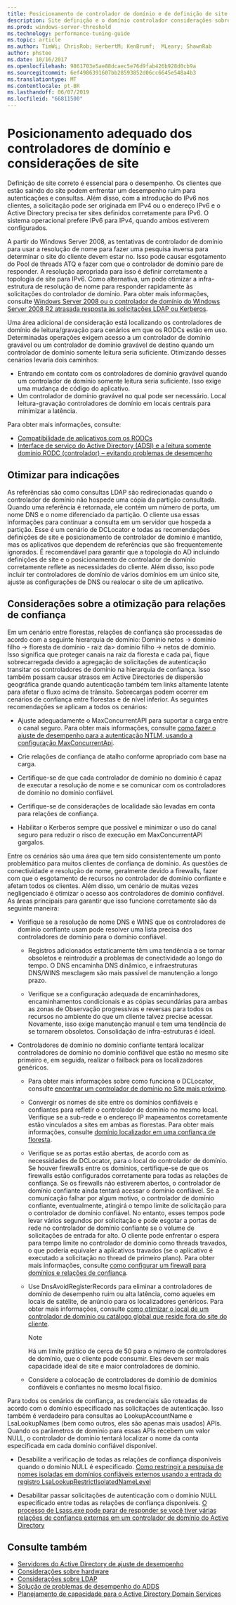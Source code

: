 ```yaml
---
title: Posicionamento de controlador de domínio e de definição de site no ajuste de desempenho do ADDS
description: Site definição e o domínio controlador considerações sobre o posicionamento no ajuste de desempenho do Active Directory.
ms.prod: windows-server-threshold
ms.technology: performance-tuning-guide
ms.topic: article
ms.author: TimWi; ChrisRob; HerbertM; KenBrumf;  MLeary; ShawnRab
author: phstee
ms.date: 10/16/2017
ms.openlocfilehash: 9861703e5ae88dcaec5e76d9fab426b928d0cb9a
ms.sourcegitcommit: 6ef4986391607bb28593852d06cc6645e548a4b3
ms.translationtype: MT
ms.contentlocale: pt-BR
ms.lasthandoff: 06/07/2019
ms.locfileid: "66811500"
---
```

# <a name="proper-placement-of-domain-controllers-and-site-considerations"></a>Posicionamento adequado dos controladores de domínio e considerações de site

Definição de site correto é essencial para o desempenho. Os clientes que estão saindo do site podem enfrentar um desempenho ruim para autenticações e consultas. Além disso, com a introdução do IPv6 nos clientes, a solicitação pode ser originada em IPv4 ou o endereço IPv6 e o Active Directory precisa ter sites definidos corretamente para IPv6. O sistema operacional prefere IPv6 para IPv4, quando ambos estiverem configurados.

A partir do Windows Server 2008, as tentativas de controlador de domínio para usar a resolução de nome para fazer uma pesquisa inversa para determinar o site do cliente devem estar no. Isso pode causar esgotamento do Pool de threads ATQ e fazer com que o controlador de domínio pare de responder. A resolução apropriada para isso é definir corretamente a topologia de site para IPv6. Como alternativa, um pode otimizar a infra-estrutura de resolução de nome para responder rapidamente às solicitações do controlador de domínio. Para obter mais informações, consulte [Windows Server 2008 ou o controlador de domínio do Windows Server 2008 R2 atrasada resposta às solicitações LDAP ou Kerberos](https://support.microsoft.com/kb/2668820).

Uma área adicional de consideração está localizando os controladores de domínio de leitura/gravação para cenários em que os RODCs estão em uso.  Determinadas operações exigem acesso a um controlador de domínio gravável ou um controlador de domínio gravável de destino quando um controlador de domínio somente leitura seria suficiente.  Otimizando desses cenários levaria dois caminhos:
-   Entrando em contato com os controladores de domínio gravável quando um controlador de domínio somente leitura seria suficiente.  Isso exige uma mudança de código do aplicativo.
-   Um controlador de domínio gravável no qual pode ser necessário.  Local leitura-gravação controladores de domínio em locais centrais para minimizar a latência.

Para obter mais informações, consulte:
-   [Compatibilidade de aplicativos com os RODCs](https://technet.microsoft.com/library/cc772597.aspx)
-   [Interface de serviço do Active Directory (ADSI) e a leitura somente domínio RODC (controlador) – evitando problemas de desempenho](https://blogs.technet.microsoft.com/fieldcoding/2012/06/24/active-directory-service-interface-adsi-and-the-read-only-domain-controller-rodc-avoiding-performance-issues/)

## <a name="optimize-for-referrals"></a>Otimizar para indicações

As referências são como consultas LDAP são redirecionadas quando o controlador de domínio não hospede uma cópia da partição consultada. Quando uma referência é retornada, ele contém um número de porta, um nome DNS e o nome diferenciado da partição. O cliente usa essas informações para continuar a consulta em um servidor que hospeda a partição. Esse é um cenário de DCLocator e todas as recomendações definições de site e posicionamento de controlador de domínio é mantido, mas os aplicativos que dependem de referências que são frequentemente ignorados. É recomendável para garantir que a topologia do AD incluindo definições de site e o posicionamento de controlador de domínio corretamente reflete as necessidades do cliente. Além disso, isso pode incluir ter controladores de domínio de vários domínios em um único site, ajuste as configurações de DNS ou realocar o site de um aplicativo.

## <a name="optimization-considerations-for-trusts"></a>Considerações sobre a otimização para relações de confiança

Em um cenário entre florestas, relações de confiança são processadas de acordo com a seguinte hierarquia de domínio: Domínio netos -&gt; domínio filho -&gt; floresta de domínio - raiz da&gt; domínio filho -&gt; netos de domínio. Isso significa que proteger canais na raiz da floresta e cada pai, fique sobrecarregada devido a agregação de solicitações de autenticação transitar os controladores de domínio na hierarquia de confiança. Isso também possam causar atrasos em Active Directories de dispersão geográfica grande quando autenticação também tem links altamente latente para afetar o fluxo acima de trânsito. Sobrecargas podem ocorrer em cenários de confiança entre florestas e de nível inferior. As seguintes recomendações se aplicam a todos os cenários:

-   Ajuste adequadamente o MaxConcurrentAPI para suportar a carga entre o canal seguro. Para obter mais informações, consulte [como fazer o ajuste de desempenho para a autenticação NTLM, usando a configuração MaxConcurrentApi](https://support.microsoft.com/kb/2688798/EN-US).

-   Crie relações de confiança de atalho conforme apropriado com base na carga.

-   Certifique-se de que cada controlador de domínio no domínio é capaz de executar a resolução de nome e se comunicar com os controladores de domínio no domínio confiável.

-   Certifique-se de considerações de localidade são levadas em conta para relações de confiança.

-   Habilitar o Kerberos sempre que possível e minimizar o uso do canal seguro para reduzir o risco de execução em MaxConcurrentAPI gargalos.

Entre os cenários são uma área que tem sido consistentemente um ponto problemático para muitos clientes de confiança de domínio. As questões de conectividade e resolução de nome, geralmente devido a firewalls, fazer com que o esgotamento de recursos no controlador de domínio confiante e afetam todos os clientes. Além disso, um cenário de muitas vezes negligenciado é otimizar o acesso aos controladores de domínio confiável. As áreas principais para garantir que isso funcione corretamente são da seguinte maneira:

-   Verifique se a resolução de nome DNS e WINS que os controladores de domínio confiante usam pode resolver uma lista precisa dos controladores de domínio para o domínio confiável.

    -   Registros adicionados estaticamente têm uma tendência a se tornar obsoletos e reintroduzir a problemas de conectividade ao longo do tempo. O DNS encaminha DNS dinâmico, e infraestruturas DNS/WINS mesclagem são mais passível de manutenção a longo prazo.

    -   Verifique se a configuração adequada de encaminhadores, encaminhamentos condicionais e as cópias secundárias para ambas as zonas de Observação progressivas e reversas para todos os recursos no ambiente do que um cliente talvez precise acessar. Novamente, isso exige manutenção manual e tem uma tendência de se tornarem obsoletos. Consolidação de infra-estruturas é ideal.

-   Controladores de domínio no domínio confiante tentará localizar controladores de domínio no domínio confiável que estão no mesmo site primeiro e, em seguida, realizar o failback para os localizadores genéricos.

    -   Para obter mais informações sobre como funciona o DCLocator, consulte [encontrar um controlador de domínio no Site mais próximo](https://technet.microsoft.com/library/cc978016.aspx).

    -   Convergir os nomes de site entre os domínios confiáveis e confiantes para refletir o controlador de domínio no mesmo local. Verifique se a sub-rede e o endereço IP mapeamentos corretamente estão vinculados a sites em ambas as florestas. Para obter mais informações, consulte [domínio localizador em uma confiança de floresta](http://blogs.technet.com/b/askds/archive/2008/09/24/domain-locator-across-a-forest-trust.aspx).

    -   Verifique se as portas estão abertas, de acordo com as necessidades de DCLocator, para o local do controlador de domínio. Se houver firewalls entre os domínios, certifique-se de que os firewalls estão configurados corretamente para todas as relações de confiança. Se os firewalls não estiverem abertos, o controlador de domínio confiante ainda tentará acessar o domínio confiável. Se a comunicação falhar por algum motivo, o controlador de domínio confiante, eventualmente, atingirá o tempo limite de solicitação para o controlador de domínio confiável. No entanto, esses tempos pode levar vários segundos por solicitação e pode esgotar a portas de rede no controlador de domínio confiante se o volume de solicitações de entrada for alto. O cliente pode enfrentar o espera para tempo limite no controlador de domínio como threads travados, o que poderia equivaler a aplicativos travados (se o aplicativo é executado a solicitação no thread de primeiro plano). Para obter mais informações, consulte [como configurar um firewall para domínios e relações de confiança](https://support.microsoft.com/kb/179442).

    -   Use DnsAvoidRegisterRecords para eliminar a controladores de domínio de desempenho ruim ou alta latência, como aqueles em locais de satélite, de anúncio para os localizadores genéricos. Para obter mais informações, consulte [como otimizar o local de um controlador de domínio ou catálogo global que reside fora do site do cliente](https://support.microsoft.com/kb/306602).

        > [!NOTE]
        > Há um limite prático de cerca de 50 para o número de controladores de domínio, que o cliente pode consumir. Eles devem ser mais capacidade ideal de site e maior controladores de domínio.

    
    -  Considere a colocação de controladores de domínio de domínios confiáveis e confiantes no mesmo local físico.

Para todos os cenários de confiança, as credenciais são roteadas de acordo com o domínio especificado nas solicitações de autenticação. Isso também é verdadeiro para consultas ao LookupAccountName e LsaLookupNames (bem como outros, eles são apenas mais usados) APIs. Quando os parâmetros de domínio para essas APIs recebem um valor NULL, o controlador de domínio tentará localizar o nome da conta especificada em cada domínio confiável disponível.

-   Desabilite a verificação de todas as relações de confiança disponíveis quando o domínio NULL é especificado. [Como restringir a pesquisa de nomes isoladas em domínios confiáveis externos usando a entrada do registro LsaLookupRestrictIsolatedNameLevel](https://support.microsoft.com/kb/818024)

-   Desabilitar passar solicitações de autenticação com o domínio NULL especificado entre todas as relações de confiança disponíveis. [O processo de Lsass.exe pode parar de responder se você tiver várias relações de confiança externas em um controlador de domínio do Active Directory](https://support.microsoft.com/kb/923241/EN-US)

## <a name="see-also"></a>Consulte também
- [Servidores do Active Directory de ajuste de desempenho](index.md)
- [Considerações sobre hardware](hardware-considerations.md)
- [Considerações sobre LDAP](ldap-considerations.md)
- [Solução de problemas de desempenho do ADDS](troubleshoot.md) 
- [Planejamento de capacidade para o Active Directory Domain Services](https://go.microsoft.com/fwlink/?LinkId=324566)
